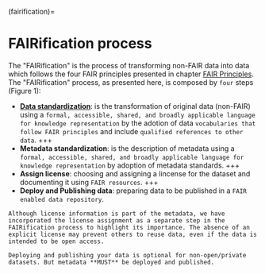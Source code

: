 (fairification)=
# FAIRification process

The "FAIRification" is the process of transforming non-FAIR data into data which follows the four FAIR principles presented in chapter [FAIR Principles](fair-principles).
The "FAIRification" process, as presented here, is composed by `four` steps (Figure 1):

- **[Data standardization](data-std)**: is the transformation of original data (non-FAIR) using a `formal, accessible, shared, and broadly applicable language for knowledge representation` by the adotion of data `vocabularies that follow FAIR principles` and include `qualified references to other data`.
+++
- **Metadata standardization**: is the description of metadata using a `formal, accessible, shared, and broadly applicable language for knowledge representation` by adoption of metadata standards.
+++
- **Assign license**: choosing and assigning a lincense for the dataset and documenting it using `FAIR resources`.
+++
- **Deploy and Publishing data**: preparing data to be published in a `FAIR enabled data repository`.


```{warning}
Although license information is part of the metadata, we have incorporated the license assignment as a separate step in the FAIRification process to highlight its importance. The absence of an explicit license may prevent others to reuse data, even if the data is intended to be open access.
```

```{note}
Deploying and publishing your data is optional for non-open/private datasets. But metadata **MUST** be deployed and published.
```

